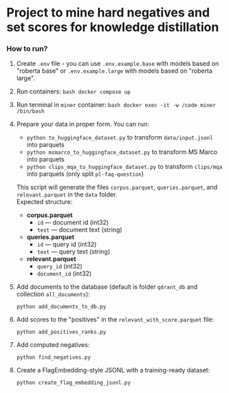 # Project to mine hard negatives and set scores for knowledge distillation

### How to run?
1. Create `.env` file - you can use `.env.example.base` with models based on "roberta base" or `.env.example.large` with models based on "roberta large".
2. Run containers: `bash docker compose up`
3. Run terminal in `miner` container: `bash docker exec -it -w /code miner /bin/bash`
4. Prepare your data in proper form. You can run:
   - `python to_huggingface_dataset.py` to transform `data/input.jsonl` into parquets
   - `python msmarco_to_huggingface_dataset.py` to transform MS Marco into parquets
   - `python clips_mqa_to_huggingface_dataset.py` to transform `clips/mqa` into parquets (only split `pl-faq-question`) 

   This script will generate the files `corpus.parquet`, `queries.parquet`, and `relevant.parquet` in the `data` folder.  
   Expected structure:  
   - **corpus.parquet**  
     - `id` — document id (int32)  
     - `text` — document text (string)  
   - **queries.parquet**  
     - `id` — query id (int32)  
     - `text` — query text (string)  
   - **relevant.parquet**  
     - `query_id` (int32)  
     - `document_id` (int32)  
3. Add documents to the database (default is folder `qdrant_db` and collection `all_documents`):
   ```shell
   python add_documents_to_db.py
   ```
4. Add scores to the "positives" in the `relevant_with_score.parquet` file:
   ```shell
   python add_positives_ranks.py
   ```
5. Add computed negatives:
   ```shell
   python find_negatives.py
   ```
6. Create a FlagEmbedding-style JSONL with a training-ready dataset:
   ```shell
   python create_flag_embedding_jsonl.py
   ```